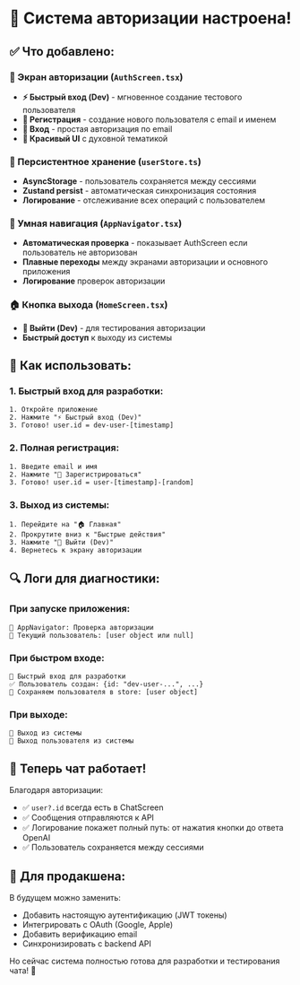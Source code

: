 # 🔐 Система авторизации настроена!

## ✅ Что добавлено:

### 📱 Экран авторизации (`AuthScreen.tsx`)
- **⚡ Быстрый вход (Dev)** - мгновенное создание тестового пользователя
- **📝 Регистрация** - создание нового пользователя с email и именем
- **🚪 Вход** - простая авторизация по email
- **🎨 Красивый UI** с духовной тематикой

### 💾 Персистентное хранение (`userStore.ts`)
- **AsyncStorage** - пользователь сохраняется между сессиями
- **Zustand persist** - автоматическая синхронизация состояния
- **Логирование** - отслеживание всех операций с пользователем

### 🧭 Умная навигация (`AppNavigator.tsx`)
- **Автоматическая проверка** - показывает AuthScreen если пользователь не авторизован
- **Плавные переходы** между экранами авторизации и основного приложения
- **Логирование** проверок авторизации

### 🏠 Кнопка выхода (`HomeScreen.tsx`)
- **🚪 Выйти (Dev)** - для тестирования авторизации
- **Быстрый доступ** к выходу из системы

## 🚀 Как использовать:

### 1. Быстрый вход для разработки:
```
1. Откройте приложение
2. Нажмите "⚡ Быстрый вход (Dev)"
3. Готово! user.id = dev-user-[timestamp]
```

### 2. Полная регистрация:
```
1. Введите email и имя
2. Нажмите "📝 Зарегистрироваться"  
3. Готово! user.id = user-[timestamp]-[random]
```

### 3. Выход из системы:
```
1. Перейдите на "🏠 Главная"
2. Прокрутите вниз к "Быстрые действия"
3. Нажмите "🚪 Выйти (Dev)"
4. Вернетесь к экрану авторизации
```

## 🔍 Логи для диагностики:

### При запуске приложения:
```
🔐 AppNavigator: Проверка авторизации
👤 Текущий пользователь: [user object или null]
```

### При быстром входе:
```
🚀 Быстрый вход для разработки
✅ Пользователь создан: {id: "dev-user-...", ...}
💾 Сохраняем пользователя в store: [user object]
```

### При выходе:
```
🚪 Выход из системы
🚪 Выход пользователя из системы
```

## 🎯 Теперь чат работает!

Благодаря авторизации:
- ✅ `user?.id` всегда есть в ChatScreen
- ✅ Сообщения отправляются к API
- ✅ Логирование покажет полный путь: от нажатия кнопки до ответа OpenAI
- ✅ Пользователь сохраняется между сессиями

## 🔧 Для продакшена:

В будущем можно заменить:
- Добавить настоящую аутентификацию (JWT токены)
- Интегрировать с OAuth (Google, Apple)
- Добавить верификацию email
- Синхронизировать с backend API

Но сейчас система полностью готова для разработки и тестирования чата! 🎉 